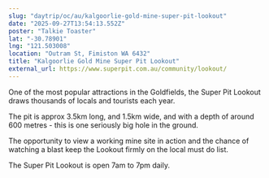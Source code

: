 ```yaml
---
slug: "daytrip/oc/au/kalgoorlie-gold-mine-super-pit-lookout"
date: "2025-09-27T13:54:13.552Z"
poster: "Talkie Toaster"
lat: "-30.78901"
lng: "121.503008"
location: "Outram St, Fimiston WA 6432"
title: "Kalgoorlie Gold Mine Super Pit Lookout"
external_url: https://www.superpit.com.au/community/lookout/
---
```

One of the most popular attractions in the Goldfields, the Super Pit Lookout draws thousands of locals and tourists each year.

The pit is approx 3.5km long, and 1.5km wide, and with a depth of around 600 metres - this is one seriously big hole in the ground.

The opportunity to view a working mine site in action and the chance of watching a blast keep the Lookout firmly on the local must do list.


The Super Pit Lookout is open 7am to 7pm daily.